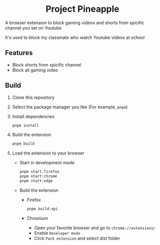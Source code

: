 # <center>Project Pineapple</center>

A browser extension to block gaming videos and shorts from spicific channel you set on Youtube

It's used to block my classmate who watch Youtube videos at school

## Features

-   Block shorts from spicific channel
-   Block all gaming video

## Build

1. Clone this repository
2. Select the package manager you like (For example, `pnpm`)
3. Install dependencies

    ```bash
    pnpm install
    ```

4. Build the extension

    ```bash
    pnpm build
    ```

5. Load the extension to your browser

    - Start in development mode

        ```bash
        pnpm start:firefox
        pnpm start:chrome
        pnpm start:edge
        ```

    - Build the extension

        - Firefox

            ```bash
            pnpm build:xpi
            ```

        - Chromium
            - Open your favorite browser and go to `chrome://extensions/`
            - Enable `Developer mode`
            - Click `Pack extension` and select dist folder

